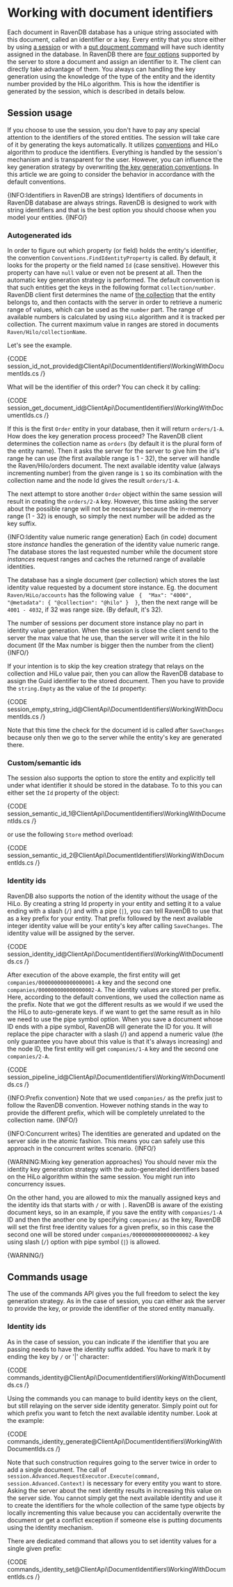 # Working with document identifiers

Each document in RavenDB database has a unique string associated with this document, called an identifier or a key. Every entity that you store either by using [a session](../session/what-is-a-session-and-how-does-it-work)
or with a [put doucment command](../commands/documents/put) will have such identity assigned in the database. In RavenDB there are [four options](../../server/kb/document-key-generation) supported by the server to store a document and assign an identifier to it.
The client can directly take advantage of them. You always can handling the key generation using the knowledge of the type of the entity and the identity number provided by the HiLo algorithm. This is how the identifier is generated by the session, which is described in details below.

## Session usage

If you choose to use the session, you don't have to pay any special attention to the identifiers of the stored entities. The session will take care of it by generating the keys automatically.
It utilizes [conventions](../../client-api/configuration/conventions/what-are-conventions) and HiLo algorithm to produce the identifiers. Everything is handled by the session's mechanism and is transparent for the user. 
However, you can influence the key generation strategy by overwriting [the key generation conventions](../../client-api/configuration/conventions/identifier-generation/global). In this article we are going to consider the behavior 
in accordance with the default conventions.

{INFO:Identifiers in RavenDB are strings}
Identifiers of documents in RavenDB database are always strings. RavenDB is designed to work with string identifiers and that is the best option you should choose
when you model your entities.
{INFO/}


### Autogenerated ids

In order to figure out which property (or field) holds the entity's identifier, the convention `Conventions.FindIdentityProperty` is called. 
By default, it looks for the property or the field named `Id` (case sensitive). However this property can have `null` value or even not be present at all. Then the automatic key
generation strategy is performed. The default convention is that such entities get the keys in the following format `collection/number`. RavenDB client first determines
the name of [the collection](../../client-api/faq/what-is-a-collection) that the entity belongs to, and then contacts with the server in order to retrieve a numeric range of values, which can be used as the `number` part.
The range of available numbers is calculated by using `HiLo` algorithm and it is tracked per collection. The current maximum value in ranges are stored in documents `Raven/Hilo/collectionName`.

Let's see the example.

{CODE session_id_not_provided@ClientApi\DocumentIdentifiers\WorkingWithDocumentIds.cs /}

What will be the identifier of this order? You can check it by calling:

{CODE session_get_document_id@ClientApi\DocumentIdentifiers\WorkingWithDocumentIds.cs /}

If this is the first `Order` entity in your database, then it will return `orders/1-A`. How does the key generation process proceed? The RavenDB client determines the collection name as `orders` (by default it is the plural form of the entity name).
Then it asks the server for the server to give him the id's range he can use (the first available range is 1 - 32), the server will handle the Raven/Hilo/orders document. 
The next available identity value (always incrementing number) from the given range is `1` so its combination with the collection name and the node Id gives the result `orders/1-A`.

The next attempt to store another `Order` object within the same session will result in creating the `orders/2-A` key. However, this time asking the server about the possible range
will not be necessary because the in-memory range (1 - 32) is enough, so simply the next number will be added as the key suffix.

{INFO:Identity value numeric range generation}
Each (in code) document store _instance_ handles the generation of the identity value numeric range. The database stores the last requested number while the document store
_instances_ request ranges and caches the returned range of available identities.

The database has a single document (per collection) which stores the last identity value requested by a document store instance.
Eg. the document `Raven/HiLo/accounts` has the following value `
{ 
    "Max": "4000",
    "@metadata": {
        "@collection": "@hilo"
    } 
}`, then the next range will be `4001 - 4032`, if 32 was range size. 
(By default, it's 32).

The number of sessions per document store instance play no part in identity value generation. When the session is close the client send to the server the max value that he use,
than the server will write it in the hilo document (If the Max number is bigger then the number from the client)
{INFO/}

If your intention is to skip the key creation strategy that relays on the collection and HiLo value pair, then you can allow the RavenDB database to assign the Guid identifier
to the stored document. Then you have to provide the `string.Empty` as the value of the `Id` property:

{CODE session_empty_string_id@ClientApi\DocumentIdentifiers\WorkingWithDocumentIds.cs /}

Note that this time the check for the document id is called after `SaveChanges` because only then we go to the server while the entity's key are generated there.

### Custom/semantic ids

The session also supports the option to store the entity and explicitly tell under what identifier it should be stored in the database. To to this you can either set the `Id` property of the object:

{CODE session_semantic_id_1@ClientApi\DocumentIdentifiers\WorkingWithDocumentIds.cs /}

or use the following `Store` method overload:

{CODE session_semantic_id_2@ClientApi\DocumentIdentifiers\WorkingWithDocumentIds.cs /}

### Identity ids

RavenDB also supports the notion of the identity without the usage of the HiLo. By creating a string Id property in your entity and setting it
to a value ending with a slash (`/`) and with a pipe (`|`), you can tell RavenDB to use that as a key prefix for your entity. That prefix followed by the next available integer identity value will 
be your entity's key after calling `SaveChanges`. The identity value will be assigned by the server.

{CODE session_identity_id@ClientApi\DocumentIdentifiers\WorkingWithDocumentIds.cs /}

After execution of the above example, the first entity will get `companies/000000000000000001-A` key and the second one `companies/000000000000000002-A`. The identity values are stored per prefix. 
Here, according to the default conventions, we used the collection name as the prefix. Note that we got the different results as we would if we used the the HiLo to auto-generate keys. if we want to get the same
result as in hilo we need to use the pipe symbol option. When you save a document whose ID ends with a pipe symbol, RavenDB will generate the ID for you. It will replace the pipe character with a slash (/) and
append a numeric value (the only guarantee you have about this value is that it's always increasing) and the node ID, the first entity will get `companies/1-A` key and the second one `companies/2-A`.

{CODE session_pipeline_id@ClientApi\DocumentIdentifiers\WorkingWithDocumentIds.cs /}

{INFO:Prefix convention}
Note that we used `companies/` as the prefix just to follow the RavenDB convention. However nothing stands in the way to provide the different prefix, 
which will be completely unrelated to the collection name.
{INFO/}

{INFO:Concurrent writes}
The identities are generated and updated on the server side in the atomic fashion. This means you can safely use this approach in the concurrent writes scenario.
{INFO/}

{WARNING:Mixing key generation approaches}
You should never mix the identity key generation strategy with the auto-generated identifiers based on the HiLo algorithm within the same session. You might run into concurrency issues.

On the other hand, you are allowed to mix the manually assigned keys and the identity ids that starts with `/` or with `|`. RavenDB is aware of the existing document keys, so in an example,
if you save the entity with `companies/1-A` ID and then the another one by specifying `companies/` as the key, RavenDB will set the first free identity values for a given prefix,
so in this case the second one will be stored under `companies/0000000000000000002-A` key using slash (`/`) option with pipe symbol (`|`) is allowed.

{WARNING/}

## Commands usage

The use of the commands API gives you the full freedom to select the key generation strategy. As in the case of session, you can either ask the server to provide the key, or provide the identifier of the stored entity manually.

### Identity ids

As in the case of session, you can indicate if the identifier that you are passing needs to have the identity suffix added. You have to mark it by ending the key by `/` or '|' character:

{CODE commands_identity@ClientApi\DocumentIdentifiers\WorkingWithDocumentIds.cs /}

Using the commands you can manage to build identity keys on the client, but still relaying on the server side identity generator. Simply point out for which prefix
you want to fetch the next available identity number. Look at the example:

{CODE commands_identity_generate@ClientApi\DocumentIdentifiers\WorkingWithDocumentIds.cs /}

Note that such construction requires going to the server twice in order to add a single document. The call of `session.Advanced.RequestExecutor.Execute(command, session.Advanced.Context)` is necessary for every
entity you want to store. Asking the server about the next identity results in increasing this value on the server side. You cannot simply get the next available identity and 
use it to create the identifiers for the whole collection of the same type objects by locally incrementing this value because you can accidentally overwrite the document or get a
conflict exception if someone else is putting documents using the identity mechanism.

There are dedicated command that allows you to set identity values for a single given prefix:

{CODE commands_identity_set@ClientApi\DocumentIdentifiers\WorkingWithDocumentIds.cs /}

